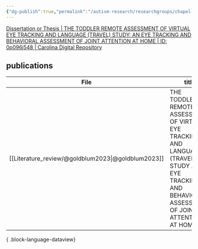```yaml
---
{"dg-publish":true,"permalink":"/autism-research/researchgroups/chapel-hill/"}
---
```




[Dissertation or Thesis | THE TODDLER REMOTE ASSESSMENT OF VIRTUAL EYE TRACKING AND LANGUAGE (TRAVEL) STUDY: AN EYE TRACKING AND BEHAVIORAL ASSESSMENT OF JOINT ATTENTION AT HOME | ID: 0p096j548 | Carolina Digital Repository](https://cdr.lib.unc.edu/concern/dissertations/0p096j548)

## publications

| File                                                  | title                                                                                                                                                  | published | journal | Paper_type | DOI                                         |
| ----------------------------------------------------- | ------------------------------------------------------------------------------------------------------------------------------------------------------ | --------- | ------- | ---------- | ------------------------------------------- |
| [[Literature_review/@goldblum2023\|@goldblum2023]] | THE TODDLER REMOTE ASSESSMENT OF VIRTUAL EYE TRACKING AND LANGUAGE (TRAVEL) STUDY AN EYE TRACKING AND BEHAVIORAL ASSESSMENT OF JOINT ATTENTION AT HOME | 2023      | \-      | book       | https://www.proquest.com/docview/2912964448 |

{ .block-language-dataview}
